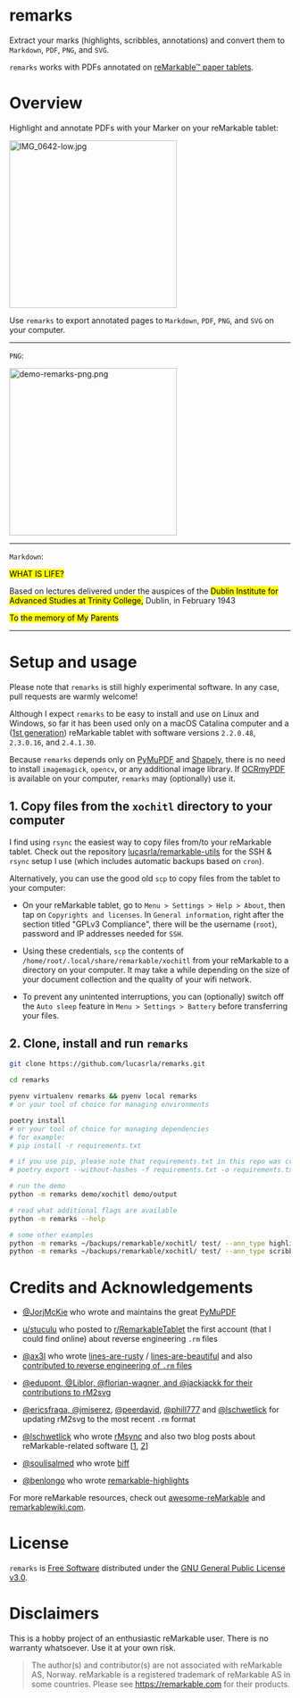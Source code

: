 # remarks

Extract your marks (highlights, scribbles, annotations) and convert them to `Markdown`, `PDF`, `PNG`, and `SVG`. 

`remarks` works with PDFs annotated on [reMarkable™ paper tablets](https://remarkable.com).

# Overview

Highlight and annotate PDFs with your Marker on your reMarkable tablet: 

<!-- How to host images on GitHub but outside your repository? Open an issue, upload your images, and voila! Trick learned from http://felixhayashi.github.io/ReadmeGalleryCreatorForGitHub/ -->

<img width="300" alt="IMG_0642-low.jpg" src="https://user-images.githubusercontent.com/1920195/88480247-3d776680-cf2b-11ea-9c30-061ec0e5cc60.jpg">

Use `remarks` to export annotated pages to `Markdown`, `PDF`, `PNG`, and `SVG` on your computer.

---

`PNG`:

<img width="300" alt="demo-remarks-png.png" src="https://user-images.githubusercontent.com/1920195/88480249-410aed80-cf2b-11ea-919b-22fb550ed9d7.png">

---

`Markdown`:

<mark>WHAT IS LIFE?</mark>

Based on lectures delivered under the auspices of the <mark>Dublin Institute for</mark> <mark>Advanced Studies at Trinity College,</mark> Dublin, in February 1943

<mark>To</mark>
<mark>the memory of My</mark> <mark>Parents</mark>

---

# Setup and usage

Please note that `remarks` is still highly experimental software. In any case, pull requests are warmly welcome!

Although I expect `remarks` to be easy to install and use on Linux and Windows, so far it has been used only on a macOS Catalina computer and a ([1st generation](https://remarkable.com/store/remarkable)) reMarkable tablet with software versions `2.2.0.48`, `2.3.0.16`, and `2.4.1.30`.

Because `remarks` depends only on [PyMuPDF](https://github.com/pymupdf/PyMuPDF) and [Shapely](https://github.com/Toblerity/Shapely), there is no need to install `imagemagick`, `opencv`, or any additional image library. If [OCRmyPDF](https://github.com/jbarlow83/OCRmyPDF) is available on your computer, `remarks` may (optionally) use it.

## 1. Copy files from the `xochitl` directory to your computer

I find using `rsync` the easiest way to copy files from/to your reMarkable tablet. Check out the repository [lucasrla/remarkable-utils](https://github.com/lucasrla/remarkable-utils) for the SSH & `rsync` setup I use (which includes automatic backups based on `cron`). 

Alternatively, you can use the good old `scp` to copy files from the tablet to your computer:

- On your reMarkable tablet, go to `Menu > Settings > Help > About`, then tap on `Copyrights and licenses`. In `General information`, right after the section titled "GPLv3 Compliance", there will be the username (`root`), password and IP addresses needed for `SSH`.

- Using these credentials, `scp` the contents of `/home/root/.local/share/remarkable/xochitl` from your reMarkable to a directory on your computer. It may take a while depending on the size of your document collection and the quality of your wifi network.

- To prevent any unintented interruptions, you can (optionally) switch off the `Auto sleep` feature in `Menu > Settings > Battery` before transferring your files.


## 2. Clone, install and run `remarks`

```sh
git clone https://github.com/lucasrla/remarks.git

cd remarks

pyenv virtualenv remarks && pyenv local remarks
# or your tool of choice for managing environments

poetry install
# or your tool of choice for managing dependencies
# for example:
# pip install -r requirements.txt

# if you use pip, please note that requirements.txt in this repo was created with:
# poetry export --without-hashes -f requirements.txt -o requirements.txt

# run the demo
python -m remarks demo/xochitl demo/output

# read what additional flags are available
python -m remarks --help

# some other examples
python -m remarks ~/backups/remarkable/xochitl/ test/ --ann_type highlights --targets md
python -m remarks ~/backups/remarkable/xochitl/ test/ --ann_type scribbles --targets png
```

# Credits and Acknowledgements

- [@JorjMcKie](https://github.com/JorjMcKie) who wrote and maintains the great [PyMuPDF](https://github.com/pymupdf/PyMuPDF)

- [u/stuculu](https://www.reddit.com/user/stucule/) who posted to [r/RemarkableTablet](https://www.reddit.com/r/RemarkableTablet/comments/7c5fh0/work_in_progress_format_of_the_lines_files/) the first account (that I could find online) about reverse engineering `.rm` files

- [@ax3l](https://github.com/ax3l) who wrote [lines-are-rusty](https://github.com/ax3l/lines-are-rusty) / [lines-are-beautiful](https://github.com/ax3l/lines-are-beautiful) and also [contributed to reverse engineering of `.rm` files](https://plasma.ninja/blog/devices/remarkable/binary/format/2017/12/26/reMarkable-lines-file-format.html)

- [@edupont, @Liblor, @florian-wagner, and @jackjackk for their contributions to rM2svg](https://github.com/reHackable/maxio/blob/33cdc1706b29698c15aac647619374e895ed3869/tools/rM2svg)

- [@ericsfraga, @jmiserez](https://github.com/jmiserez/maxio/blob/ee15bcc86e4426acd5fc70e717468862dce29fb8/tmp-rm16-ericsfraga-rm2svg.py), [@peerdavid](https://github.com/peerdavid/rmapi/blob/master/tools/rM2svg), [@phill777](https://github.com/phil777/maxio) and [@lschwetlick](https://github.com/lschwetlick/maxio/blob/master/rm_tools/rM2svg.py) for updating rM2svg to the most recent `.rm` format

- [@lschwetlick](https://github.com/lschwetlick) who wrote [rMsync](https://github.com/lschwetlick/rMsync) and also two blog posts about reMarkable-related software [[1](http://lisaschwetlick.de/blog/2018/03/25/reMarkable/), [2](http://lisaschwetlick.de/blog/2019/06/10/reMarkable-Update/)]

- [@soulisalmed](https://github.com/soulisalmed) who wrote [biff](https://github.com/soulisalmed/biff)

- [@benlongo](https://github.com/benlongo) who wrote [remarkable-highlights](https://github.com/benlongo/remarkable-highlights)

For more reMarkable resources, check out [awesome-reMarkable](https://github.com/reHackable/awesome-reMarkable) and [remarkablewiki.com](https://remarkablewiki.com/).

# License

`remarks` is [Free Software](https://www.gnu.org/philosophy/free-sw.html) distributed under the [GNU General Public License v3.0](https://choosealicense.com/licenses/gpl-3.0/).

# Disclaimers

This is a hobby project of an enthusiastic reMarkable user. There is no warranty whatsoever. Use it at your own risk.

> The author(s) and contributor(s) are not associated with reMarkable AS, Norway. reMarkable is a registered trademark of reMarkable AS in some countries. Please see https://remarkable.com for their products.
